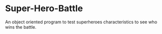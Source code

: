 # Super-Hero-Battle
An object oriented program to test superheroes characteristics to see who wins the battle.
